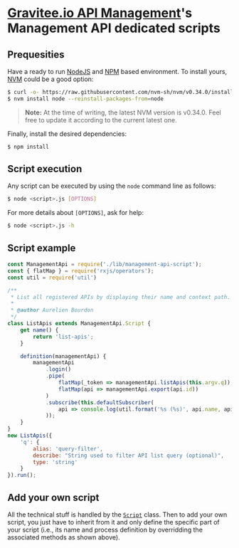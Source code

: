 # [Gravitee.io API Management](https://gravitee.io/products/apim/)'s Management API dedicated scripts

## Prequesities 

Have a ready to run [NodeJS](https://nodejs.org/en/) and [NPM](https://www.npmjs.com/) based environment.
To install yours, [NVM](https://github.com/nvm-sh/nvm) could be a good option:

```bash
$ curl -o- https://raw.githubusercontent.com/nvm-sh/nvm/v0.34.0/install.sh | bash
$ nvm install node --reinstall-packages-from=node
```

> **Note:** At the time of writing, the latest NVM version is v0.34.0. Feel free to update it according to the current latest one.

Finally, install the desired dependencies:

```bash
$ npm install
```

## Script execution

Any script can be executed by using the `node` command line as follows:

```bash
$ node <script>.js [OPTIONS]
```

For more details about `[OPTIONS]`, ask for help:
```bash
$ node <script>.js -h
```

## Script example

```js
const ManagementApi = require('./lib/management-api-script');
const { flatMap } = require('rxjs/operators');
const util = require('util')

/**
 * List all registered APIs by displaying their name and context path.
 * 
 * @author Aurelien Bourdon
 */
class ListApis extends ManagementApi.Script {
    get name() {
        return 'list-apis';
    }

    definition(managementApi) {
        managementApi
            .login()
            .pipe(
                flatMap(_token => managementApi.listApis(this.argv.q)),
                flatMap(api => managementApi.export(api.id))
            )
            .subscribe(this.defaultSubscriber(
                api => console.log(util.format('%s (%s)', api.name, api.proxy.context_path))
            ));
    }
}
new ListApis({
    'q': {
        alias: 'query-filter',
        describe: "String used to filter API list query (optional)",
        type: 'string'
    }
}).run();
```

## Add your own script

All the technical stuff is handled by the [`Script`](./lib/management-api-script.js) class. Then to add your own script, you just have to inherit from it and only define the specific part of your script (i.e., its name and process definition by overridding the associated methods as shown above).